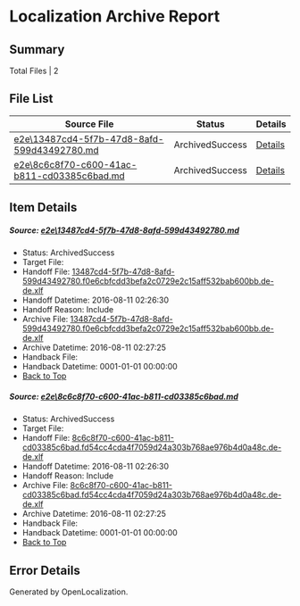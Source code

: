 # <a name='report-top'></a> Localization Archive Report

## Summary
 Total Files | 2

## File List
 Source File | Status | Details 
 ----------- | ------ | ------- 
 [e2e\13487cd4-5f7b-47d8-8afd-599d43492780.md](https://github.com/OpenLocalizationTestOrg/oltest/blob/15a93f81c17423fb39bbf30fd491b093766c68ab/e2e/13487cd4-5f7b-47d8-8afd-599d43492780.md) | ArchivedSuccess | [Details](#3179b957661024f6caac00fc5568fc7d4dfed4ee1)
 [e2e\8c6c8f70-c600-41ac-b811-cd03385c6bad.md](https://github.com/OpenLocalizationTestOrg/oltest/blob/15a93f81c17423fb39bbf30fd491b093766c68ab/e2e/8c6c8f70-c600-41ac-b811-cd03385c6bad.md) | ArchivedSuccess | [Details](#826a25c49c1aa57e7c1a66b9b2ab466bee6d5b282)

## Item Details
##### <a name='3179b957661024f6caac00fc5568fc7d4dfed4ee1'></a> Source: [e2e\13487cd4-5f7b-47d8-8afd-599d43492780.md](https://github.com/OpenLocalizationTestOrg/oltest/blob/15a93f81c17423fb39bbf30fd491b093766c68ab/e2e/13487cd4-5f7b-47d8-8afd-599d43492780.md)
* Status: ArchivedSuccess
* Target File: 
* Handoff File: [13487cd4-5f7b-47d8-8afd-599d43492780.f0e6cbfcdd3befa2c0729e2c15aff532bab600bb.de-de.xlf](https://github.com/OpenLocalizationTestOrg/olhandoff-e2e/blob/c13379c08441f2c7e9b7ee9455e28ae41b017b91/ol-handoff/OpenLocalizationTestOrg/ol-test-dede/ci/ht/13487cd4-5f7b-47d8-8afd-599d43492780.f0e6cbfcdd3befa2c0729e2c15aff532bab600bb.de-de.xlf)
* Handoff Datetime: 2016-08-11 02:26:30
* Handoff Reason: Include
* Archive File: [13487cd4-5f7b-47d8-8afd-599d43492780.f0e6cbfcdd3befa2c0729e2c15aff532bab600bb.de-de.xlf](https://github.com/OpenLocalizationTestOrg/olhandoff-e2e/blob/2a03a0b07f5bfe479e65534c3d0d566d858dd412/ol-archive/OpenLocalizationTestOrg/ol-test-dede/ci/ht/13487cd4-5f7b-47d8-8afd-599d43492780.f0e6cbfcdd3befa2c0729e2c15aff532bab600bb.de-de.xlf)
* Archive Datetime: 2016-08-11 02:27:25
* Handback File: 
* Handback Datetime: 0001-01-01 00:00:00
* [Back to Top](#report-top)

##### <a name='826a25c49c1aa57e7c1a66b9b2ab466bee6d5b282'></a> Source: [e2e\8c6c8f70-c600-41ac-b811-cd03385c6bad.md](https://github.com/OpenLocalizationTestOrg/oltest/blob/15a93f81c17423fb39bbf30fd491b093766c68ab/e2e/8c6c8f70-c600-41ac-b811-cd03385c6bad.md)
* Status: ArchivedSuccess
* Target File: 
* Handoff File: [8c6c8f70-c600-41ac-b811-cd03385c6bad.fd54cc4cda4f7059d24a303b768ae976b4d0a48c.de-de.xlf](https://github.com/OpenLocalizationTestOrg/olhandoff-e2e/blob/c13379c08441f2c7e9b7ee9455e28ae41b017b91/ol-handoff/OpenLocalizationTestOrg/ol-test-dede/ci/ht/8c6c8f70-c600-41ac-b811-cd03385c6bad.fd54cc4cda4f7059d24a303b768ae976b4d0a48c.de-de.xlf)
* Handoff Datetime: 2016-08-11 02:26:30
* Handoff Reason: Include
* Archive File: [8c6c8f70-c600-41ac-b811-cd03385c6bad.fd54cc4cda4f7059d24a303b768ae976b4d0a48c.de-de.xlf](https://github.com/OpenLocalizationTestOrg/olhandoff-e2e/blob/2a03a0b07f5bfe479e65534c3d0d566d858dd412/ol-archive/OpenLocalizationTestOrg/ol-test-dede/ci/ht/8c6c8f70-c600-41ac-b811-cd03385c6bad.fd54cc4cda4f7059d24a303b768ae976b4d0a48c.de-de.xlf)
* Archive Datetime: 2016-08-11 02:27:25
* Handback File: 
* Handback Datetime: 0001-01-01 00:00:00
* [Back to Top](#report-top)


## Error Details

Generated by OpenLocalization.
